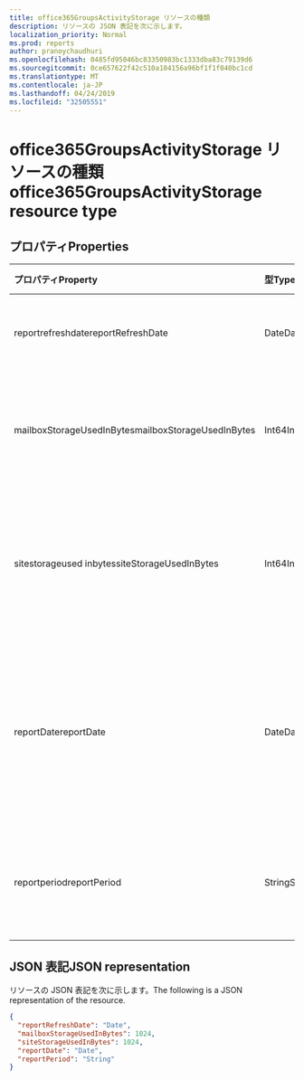 ```yaml
---
title: office365GroupsActivityStorage リソースの種類
description: リソースの JSON 表記を次に示します。
localization_priority: Normal
ms.prod: reports
author: pranoychaudhuri
ms.openlocfilehash: 0485fd95046bc83350983bc1333dba83c79139d6
ms.sourcegitcommit: 0ce657622f42c510a104156a96bf1f1f040bc1cd
ms.translationtype: MT
ms.contentlocale: ja-JP
ms.lasthandoff: 04/24/2019
ms.locfileid: "32505551"
---
```

# <a name="office365groupsactivitystorage-resource-type"></a><span data-ttu-id="06130-103">office365GroupsActivityStorage リソースの種類</span><span class="sxs-lookup"><span data-stu-id="06130-103">office365GroupsActivityStorage resource type</span></span>

## <a name="properties"></a><span data-ttu-id="06130-104">プロパティ</span><span class="sxs-lookup"><span data-stu-id="06130-104">Properties</span></span>

| <span data-ttu-id="06130-105">プロパティ</span><span class="sxs-lookup"><span data-stu-id="06130-105">Property</span></span>                  | <span data-ttu-id="06130-106">型</span><span class="sxs-lookup"><span data-stu-id="06130-106">Type</span></span>   | <span data-ttu-id="06130-107">説明</span><span class="sxs-lookup"><span data-stu-id="06130-107">Description</span></span>                              |
| :------------------------ | :----- | ---------------------------------------- |
| <span data-ttu-id="06130-108">reportrefreshdate</span><span class="sxs-lookup"><span data-stu-id="06130-108">reportRefreshDate</span></span>         | <span data-ttu-id="06130-109">Date</span><span class="sxs-lookup"><span data-stu-id="06130-109">Date</span></span>   | <span data-ttu-id="06130-110">コンテンツの最新の日付。</span><span class="sxs-lookup"><span data-stu-id="06130-110">The latest date of the content.</span></span>          |
| <span data-ttu-id="06130-111">mailboxStorageUsedInBytes</span><span class="sxs-lookup"><span data-stu-id="06130-111">mailboxStorageUsedInBytes</span></span> | <span data-ttu-id="06130-112">Int64</span><span class="sxs-lookup"><span data-stu-id="06130-112">Int64</span></span>  | <span data-ttu-id="06130-113">グループメールボックスで使用されている記憶域。</span><span class="sxs-lookup"><span data-stu-id="06130-113">The storage used in group mailbox.</span></span>       |
| <span data-ttu-id="06130-114">sitestorageused inbytes</span><span class="sxs-lookup"><span data-stu-id="06130-114">siteStorageUsedInBytes</span></span>    | <span data-ttu-id="06130-115">Int64</span><span class="sxs-lookup"><span data-stu-id="06130-115">Int64</span></span>  | <span data-ttu-id="06130-116">SharePoint ドキュメントライブラリで使用されているストレージ。</span><span class="sxs-lookup"><span data-stu-id="06130-116">The storage used in SharePoint document library.</span></span> |
| <span data-ttu-id="06130-117">reportDate</span><span class="sxs-lookup"><span data-stu-id="06130-117">reportDate</span></span>                | <span data-ttu-id="06130-118">Date</span><span class="sxs-lookup"><span data-stu-id="06130-118">Date</span></span>   | <span data-ttu-id="06130-119">Exchange および SharePoint で使用されたストレージのスナップショット日付。</span><span class="sxs-lookup"><span data-stu-id="06130-119">The snapshot date for Exchange and SharePoint used storage.</span></span> |
| <span data-ttu-id="06130-120">reportperiod</span><span class="sxs-lookup"><span data-stu-id="06130-120">reportPeriod</span></span>              | <span data-ttu-id="06130-121">String</span><span class="sxs-lookup"><span data-stu-id="06130-121">String</span></span> | <span data-ttu-id="06130-122">レポートの対象となる日数を指定します。</span><span class="sxs-lookup"><span data-stu-id="06130-122">The number of days the report covers.</span></span>    |

## <a name="json-representation"></a><span data-ttu-id="06130-123">JSON 表記</span><span class="sxs-lookup"><span data-stu-id="06130-123">JSON representation</span></span>

<span data-ttu-id="06130-124">リソースの JSON 表記を次に示します。</span><span class="sxs-lookup"><span data-stu-id="06130-124">The following is a JSON representation of the resource.</span></span>

<!-- {
  "blockType": "resource",
  "@odata.type": "microsoft.graph.office365GroupsActivityStorage"
} -->

```json
{
  "reportRefreshDate": "Date", 
  "mailboxStorageUsedInBytes": 1024, 
  "siteStorageUsedInBytes": 1024, 
  "reportDate": "Date", 
  "reportPeriod": "String"
}
```
